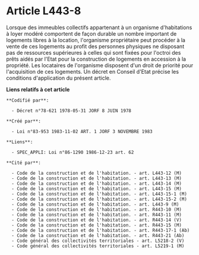 # Article L443-8

Lorsque des immeubles collectifs appartenant à un organisme d'habitations à loyer modéré comportent de façon durable un
nombre important de logements libres à la location, l'organisme propriétaire peut procéder à la vente de ces logements au
profit des personnes physiques ne disposant pas de ressources supérieures à celles qui sont fixées pour l'octroi des prêts
aidés par l'Etat pour la construction de logements en accession à la propriété. Les locataires de l'organisme disposent d'un
droit de priorité pour l'acquisition de ces logements. Un décret en Conseil d'Etat précise les conditions d'application du
présent article.

**Liens relatifs à cet article**

	**Codifié par**:

	  - Décret n°78-621 1978-05-31 JORF 8 JUIN 1978

	**Créé par**:

	  - Loi n°83-953 1983-11-02 ART. 1 JORF 3 NOVEMBRE 1983

	**Liens**:

	  - SPEC_APPLI: Loi n°86-1290 1986-12-23 art. 62

	**Cité par**:

	  - Code de la construction et de l'habitation. - art. L443-12 (M)
	  - Code de la construction et de l'habitation. - art. L443-13 (M)
	  - Code de la construction et de l'habitation. - art. L443-14 (M)
	  - Code de la construction et de l'habitation. - art. L443-15 (M)
	  - Code de la construction et de l'habitation. - art. L443-15-1 (M)
	  - Code de la construction et de l'habitation. - art. L443-15-2 (M)
	  - Code de la construction et de l'habitation. - art. L443-9 (M)
	  - Code de la construction et de l'habitation. - art. R443-10 (M)
	  - Code de la construction et de l'habitation. - art. R443-11 (M)
	  - Code de la construction et de l'habitation. - art. R443-14 (V)
	  - Code de la construction et de l'habitation. - art. R443-15 (M)
	  - Code de la construction et de l'habitation. - art. R443-17-1 (Ab)
	  - Code de la construction et de l'habitation. - art. R443-21 (Ab)
	  - Code général des collectivités territoriales - art. L5218-2 (V)
	  - Code général des collectivités territoriales - art. L5219-1 (M)
